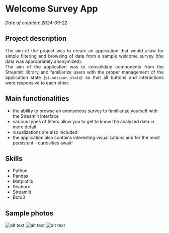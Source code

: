 # Welcome Survey App

*Date of creation: 2024-09-22*

## Project description
<div style="text-align: justify;">
The aim of the project was to create an application that would allow for simple filtering and browsing of data from a sample welcome survey (the data was appropriately anonymized).<br> The aim of the application was to consolidate components from the Streamlit library and familiarize users with the proper management of the application state (<code>st.session_state</code>) so that all buttons and interactions were responsive to each other.
</div style>

## Main functionalities
<ul>
  <li>the ability to browse an anonymous survey to familiarize yourself with the Streamlit interface</li>
  <li>various types of filters allow you to get to know the analyzed data in more detail</li>
  <li>visualizations are also included</li>
  <li>the application also contains interesting visualizations and for the most persistent - curiosities await!</li>
</ul>

## Skills
<ul>
  <li>Python</li>
  <li>Pandas</li>
  <li>Matplotlib</li>
  <li>Seaborn</li>
  <li>Streamlit</li>
  <li>Boto3</li>
</ul>

## Sample photos
![alt text](data/title.png)
![alt text](data/corr_mat.png)
![alt text](data/results.png)

